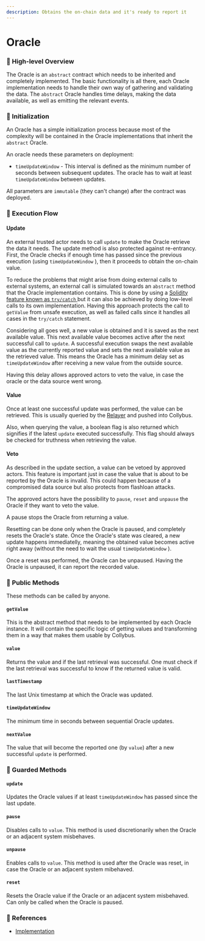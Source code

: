```yaml
---
description: Obtains the on-chain data and it's ready to report it
---
```


# Oracle

### 🔎 High-level Overview

The Oracle is an `abstract` contract which needs to be inherited and completely implemented. The basic functionality is all there, each Oracle implementation needs to handle their own way of gathering and validating the data. The `abstract` Oracle handles time delays, making the data available, as well as emitting the relevant events.

### 🐣 Initialization

An Oracle has a simple initialization process because most of the complexity will be contained in the Oracle implementations that inherit the `abstract` Oracle.

An oracle needs these parameters on deployment:

* `timeUpdateWindow` - This interval is defined as the minimum number of seconds between subsequent updates. The oracle has to wait at least `timeUpdateWindow` between updates.

All parameters are `immutable` (they can't change) after the contract was deployed.

### 🌈 Execution Flow

#### Update

An external trusted actor needs to call `update` to make the Oracle retrieve the data it needs. The update method is also protected against re-entrancy. First, the Oracle checks if enough time has passed since the previous execution (using `timeUpdateWindow` ), then it proceeds to obtain the on-chain value.

To reduce the problems that might arise from doing external calls to external systems, an external call is simulated towards an `abstract` method that the Oracle implementation contains. This is done by using a [Solidity feature known as `try/catch` ](https://docs.soliditylang.org/en/v0.8.13/control-structures.html#try-catch)but it can also be achieved by doing low-level calls to its own implementation. Having this approach protects the call to `getValue` from unsafe execution, as well as failed calls since it handles all cases in the `try/catch` statement.

Considering all goes well, a new value is obtained and it is saved as the next available value. This next available value becomes active after the next successful call to `update`. A successful execution swaps the next available value as the currently reported value and sets the next available value as the retrieved value. This means the Oracle has a minimum delay set as `timeUpdateWindow` after receiving a new value from the outside source.&#x20;

Having this delay allows approved actors to veto the value, in case the oracle or the data source went wrong.&#x20;

#### Value

Once at least one successful update was performed, the value can be retrieved. This is usually queried by the [Relayer](../relayer.md) and pushed into Collybus.&#x20;

Also, when querying the value, a boolean flag is also returned which signifies if the latest `update` executed successfully. This flag should always be checked for truthness when retrieving the value.

#### Veto

As described in the update section, a value can be vetoed by approved actors. This feature is important just in case the value that is about to be reported by the Oracle is invalid. This could happen because of a compromised data source but also protects from flashloan attacks.

The approved actors have the possibility to `pause`, `reset` and `unpause` the Oracle if they want to veto the value.&#x20;

A pause stops the Oracle from returning a value.

Resetting can be done only when the Oracle is paused, and completely resets the Oracle's state. Once the Oracle's state was cleared, a new update happens immediatelly, meaning the obtained value becomes active right away (without the need to wait the usual `timeUpdateWindow` ).

Once a reset was performed, the Oracle can be unpaused. Having the Oracle is unpaused, it can report the recorded value.

### 📑 Public Methods

These methods can be called by anyone.

#### `getValue`

This is the abstract method that needs to be implemented by each Oracle instance. It will contain the specific logic of getting values and transforming them in a way that makes them usable by Collybus.

#### `value`

Returns the value and if the last retrieval was successful. One must check if the last retrieval was successful to know if the returned value is valid.&#x20;

#### `lastTimestamp`

The last Unix timestamp at which the Oracle was updated.

#### `timeUpdateWindow`

The minimum time in seconds between sequential Oracle updates.

#### `nextValue`

The value that will become the reported one (by `value`) after a new successful `update` is performed.

### 👮 Guarded Methods

#### `update`

Updates the Oracle values if at least `timeUpdateWindow` has passed since the last update.

#### `pause`

Disables calls to `value`. This method is used discretionarily when the Oracle or an adjacent system misbehaves.

#### `unpause`

Enables calls to `value`. This method is used after the Oracle was reset, in case the Oracle or an adjacent system mibehaved.

#### `reset`

Resets the Oracle value if the Oracle or an adjacent system misbehaved. Can only be called when the Oracle is paused.

### 📘 References

* [Implementation](https://github.com/fiatdao/delphi/tree/master/src/oracle)
